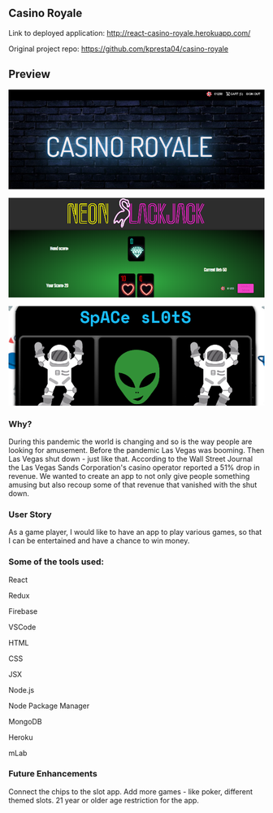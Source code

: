 ## Casino Royale

Link to deployed application: http://react-casino-royale.herokuapp.com/

Original project repo: https://github.com/kpresta04/casino-royale

## Preview

![Image Preview](preview-casino1.png)

![Image Preview](preview-casino2.png)

![Image Preview](preview-casino3.png)

### Why?

During this pandemic the world is changing and so is the way people are looking for amusement. Before the pandemic Las Vegas was booming. Then Las Vegas shut down - just like that. According to the Wall Street Journal the Las Vegas Sands Corporation's casino operator reported a 51% drop in revenue. We wanted to create an app to not only give people something amusing but also recoup some of that revenue that vanished with the shut down.

### User Story

As a game player, I would like to have an app to play various games, so that I can be entertained and have a chance to win money.

### Some of the tools used:

React

Redux

Firebase

VSCode

HTML

CSS

JSX

Node.js

Node Package Manager

MongoDB

Heroku

mLab


### Future Enhancements

Connect the chips to the slot app.
Add more games - like poker, different themed slots.
21 year or older age restriction for the app.
